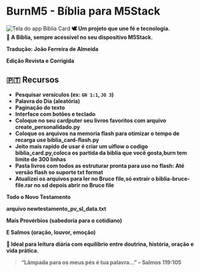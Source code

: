 # BurnM5 - Bíblia para M5Stack
![Tela do app Bíblia Card](https://github.com/ronanbastos/Biblia-Cardputer-M5stack/blob/main/test%20no%20cardpute.jpeg?raw=true)
<b>
🕊️ Um projeto que une fé e tecnologia.  
📖 A Bíblia, sempre acessível no seu dispositivo M5Stack.

<p>Tradução: João Ferreira de Almeida
<p>Edição Revista e Corrigida

## 🇵🇹 Recursos
- Pesquisar versículos (ex: `GN 1:1`, `JO 3`)
- Palavra do Dia (aleatória)
- Paginação do texto
- Interface com botões e teclado
- Coloque no seu cardputer seu livros favoritos com arquivo create_personalidado.py
- Coloque os arquivos na memoria flash para otimizar o tempo de recarga use biblia_card-flash.py
- Jeito mais rapido de usar é criar um uiflow o codigo biblia_card.py,coloca os partida da biblia que você gosta,burn tem limite de 300 linhas
- Pasta livros com todos as estruturar pronta para uso no flash: Até versão flash so suporte txt format
- Atualizei os arquivos para ler no Bruce file,só extrair o biblia-bruce-file.rar no sd depois abrir no Bruce file
 
Todo o Novo Testamento

arquivo newtestamento_pv_sl_data.txt

Mais Provérbios (sabedoria para o cotidiano)

E Salmos (oração, louvor, emoção)

💬 Ideal para leitura diária com equilíbrio entre doutrina, história, oração e vida prática.



> “Lâmpada para os meus pés é tua palavra...” – Salmos 119:105

